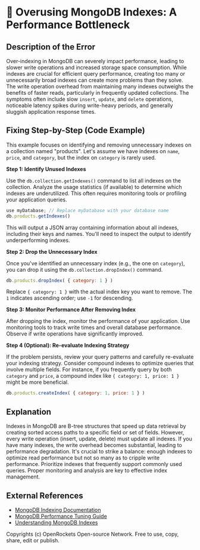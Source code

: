 # 🐞 Overusing MongoDB Indexes: A Performance Bottleneck


## Description of the Error

Over-indexing in MongoDB can severely impact performance, leading to slower write operations and increased storage space consumption. While indexes are crucial for efficient query performance, creating too many or unnecessarily broad indexes can create more problems than they solve. The write operation overhead from maintaining many indexes outweighs the benefits of faster reads, particularly in frequently updated collections.  The symptoms often include slow `insert`, `update`, and `delete` operations, noticeable latency spikes during write-heavy periods, and generally sluggish application response times.


## Fixing Step-by-Step (Code Example)

This example focuses on identifying and removing unnecessary indexes on a collection named "products".  Let's assume we have indexes on `name`, `price`, and `category`, but the index on `category` is rarely used.

**Step 1: Identify Unused Indexes**

Use the `db.collection.getIndexes()` command to list all indexes on the collection.  Analyze the usage statistics (if available) to determine which indexes are underutilized.  This often requires monitoring tools or profiling your application queries.

```javascript
use myDatabase; // Replace myDatabase with your database name
db.products.getIndexes()
```

This will output a JSON array containing information about all indexes, including their keys and names.  You'll need to inspect the output to identify underperforming indexes.


**Step 2: Drop the Unnecessary Index**

Once you've identified an unnecessary index (e.g., the one on `category`), you can drop it using the `db.collection.dropIndex()` command.


```javascript
db.products.dropIndex( { category: 1 } )
```

Replace `{ category: 1 }` with the actual index key you want to remove.  The `1` indicates ascending order; use `-1` for descending.


**Step 3: Monitor Performance After Removing Index**

After dropping the index, monitor the performance of your application.  Use monitoring tools to track write times and overall database performance. Observe if write operations have significantly improved.


**Step 4 (Optional): Re-evaluate Indexing Strategy**

If the problem persists, review your query patterns and carefully re-evaluate your indexing strategy. Consider compound indexes to optimize queries that involve multiple fields. For instance, if you frequently query by both `category` and `price`, a compound index like `{ category: 1, price: 1 }` might be more beneficial.


```javascript
db.products.createIndex( { category: 1, price: 1 } )
```


## Explanation

Indexes in MongoDB are B-tree structures that speed up data retrieval by creating sorted access paths to a specific field or set of fields.  However, every write operation (insert, update, delete) must update all indexes.  If you have many indexes, the write overhead becomes substantial, leading to performance degradation.  It's crucial to strike a balance: enough indexes to optimize read performance but not so many as to cripple write performance.  Prioritize indexes that frequently support commonly used queries.  Proper monitoring and analysis are key to effective index management.


## External References

* [MongoDB Indexing Documentation](https://www.mongodb.com/docs/manual/indexes/)
* [MongoDB Performance Tuning Guide](https://www.mongodb.com/docs/manual/tutorial/optimize-performance/)
* [Understanding MongoDB Indexes](https://www.mongodb.com/blog/post/understanding-mongodb-indexes)


Copyrights (c) OpenRockets Open-source Network. Free to use, copy, share, edit or publish.

